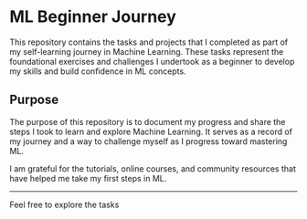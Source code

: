 # ML Beginner Journey

This repository contains the tasks and projects  that I completed as part of my self-learning journey in Machine Learning. These tasks represent the foundational exercises and challenges I undertook as a beginner to develop my skills and build confidence in ML concepts.

## Purpose

The purpose of this repository is to document my progress and share the steps I took to learn and explore Machine Learning. It serves as a record of my journey and a way to challenge myself as I progress toward mastering ML.


I am grateful for the tutorials, online courses, and community resources that have helped me take my first steps in ML.

---

Feel free to explore the tasks 
